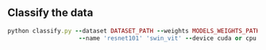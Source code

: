 
## Classify the data
```ruby
python classify.py --dataset DATASET_PATH --weights MODELS_WEIGHTS_PATH --classes ВПВ ВПП ОИ ЧПИ
                    --name 'resnet101' 'swin_vit' --device cuda or cpu 
```
